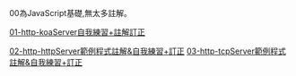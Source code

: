 00為JavaScript基礎,無太多註解。

[01-http-koaServer自我練習+註解訂正](https://github.com/ayd0122344/ws108a/tree/master/min-term/01-http)

[02-http-httpServer範例程式註解&自我練習+訂正](https://github.com/ayd0122344/ws108a/tree/master/min-term/01-http/02-httpServer)
[03-http-tcpServer範例程式註解&自我練習+訂正](https://github.com/ayd0122344/ws108a/tree/master/min-term/01-http/03-tcpServer)

